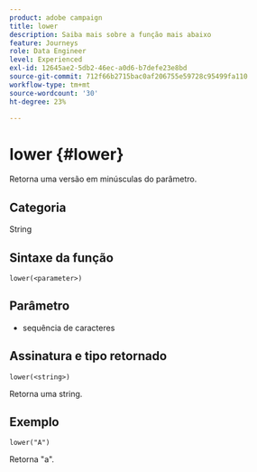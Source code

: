 ```yaml
---
product: adobe campaign
title: lower
description: Saiba mais sobre a função mais abaixo
feature: Journeys
role: Data Engineer
level: Experienced
exl-id: 12645ae2-5db2-46ec-a0d6-b7defe23e8bd
source-git-commit: 712f66b2715bac0af206755e59728c95499fa110
workflow-type: tm+mt
source-wordcount: '30'
ht-degree: 23%

---
```


# lower {#lower}

Retorna uma versão em minúsculas do parâmetro.

## Categoria

String

## Sintaxe da função

`lower(<parameter>)`

## Parâmetro

* sequência de caracteres

## Assinatura e tipo retornado

`lower(<string>)`

Retorna uma string.

## Exemplo

`lower("A")`

Retorna &quot;a&quot;.
